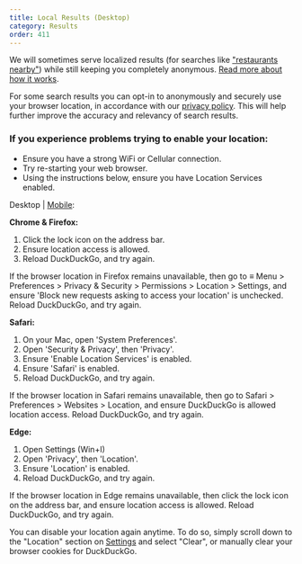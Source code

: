 ```yaml
---
title: Local Results (Desktop)
category: Results
order: 411
---
```

<p>We will sometimes serve localized results (for searches like <a href="https://duckduckgo.com/?q=restaurants+nearby">"restaurants nearby"</a>) while still keeping you completely anonymous. <a href="https://duck.co/help/privacy/anonymous-localized-results">Read more about how it works</a>.</p>

<p>For some search results you can opt-in to anonymously and securely use your browser location, in accordance with our <a href="https://duckduckgo.com/privacy">privacy policy</a>. This will help further improve the accuracy and relevancy of search results.</p>

<h3>If you experience problems trying to enable your location:</h3>
<ul><li>Ensure you have a strong WiFi or Cellular connection.</li>
<li>Try re-starting your web browser.</li>
<li>Using the instructions below, ensure you have Location Services enabled.</li>
</ul><p>Desktop | <a href="https://duck.co/help/results/local-results-mobile">Mobile</a>:</p>

<p><strong>Chrome &amp; Firefox:</strong></p>
<ol><li>Click the lock icon on the address bar.</li>
<li>Ensure location access is allowed.</li>
<li>Reload DuckDuckGo, and try again.</li>
</ol><p>If the browser location in Firefox remains unavailable, then go to ≡ Menu &gt; Preferences &gt; Privacy &amp; Security &gt; Permissions &gt; Location &gt; Settings, and ensure 'Block new requests asking to access your location' is unchecked. Reload DuckDuckGo, and try again.</p>

<p><strong>Safari:</strong></p>
<ol><li>On your Mac, open 'System Preferences'.</li>
<li>Open 'Security &amp; Privacy', then 'Privacy'.</li>
<li>Ensure 'Enable Location Services' is enabled.</li>
<li>Ensure 'Safari' is enabled.</li>
<li>Reload DuckDuckGo, and try again.</li>
</ol><p>If the browser location in Safari remains unavailable, then go to Safari &gt; Preferences &gt; Websites &gt; Location, and ensure DuckDuckGo is allowed location access. Reload DuckDuckGo, and try again.</p>

<p><strong>Edge:</strong></p>
<ol><li>Open Settings (Win+I)</li>
<li>Open 'Privacy', then 'Location'.</li>
<li>Ensure 'Location' is enabled.</li>
<li>Reload DuckDuckGo, and try again.</li>
</ol><p>If the browser location in Edge remains unavailable, then click the lock icon on the address bar, and ensure location access is allowed. Reload DuckDuckGo, and try again.</p>

<p>You can disable your location again anytime. To do so, simply scroll down to the "Location" section on <a href="https://duckduckgo.com/settings">Settings</a> and select "Clear", or manually clear your browser cookies for DuckDuckGo.</p>